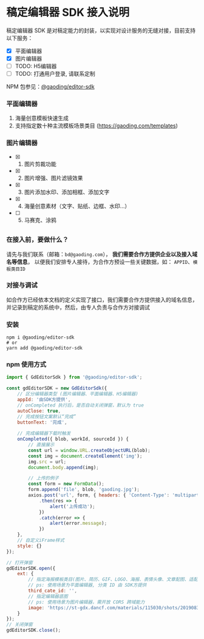 # 稿定编辑器 SDK 接入说明
稿定编辑器 SDK 是对稿定能力的封装，以实现对设计服务的无缝对接，目前支持以下服务：

- [x] 平面编辑器
- [x] 图片编辑器
- [ ] TODO: H5编辑器
- [ ] TODO: 打通用户登录, 请联系定制

NPM 包参见：[@gaoding/editor-sdk](https://www.npmjs.com/package/@gaoding/editor-sdk)

### 平面编辑器
1. 海量创意模板快速生成
1. 支持指定数十种主流模板场景类目 (https://gaoding.com/templates)


### 图片编辑器
- [x] 1. 图片剪裁功能
- [x] 2. 图片增强、图片滤镜效果
- [x] 3. 图片添加水印、添加相框、添加文字
- [x] 4. 海量创意素材（文字、贴纸、边框、水印...）
- [ ] 5. 马赛克、涂鸦

##

### 在接入前，要做什么？
请先与我们联系（邮箱：`bd@gaoding.com`），
**我们需要合作方提供企业以及接入域名等信息**，
以便我们安排专人接待，为合作方预设一些关键数据，如： `APPID`、`模板类目ID`

### 对接与调试
如合作方已经依本文档的定义实现了接口，我们需要合作方提供接入的域名信息，并记录到稿定的系统中，然后，由专人负责与合作方对接调试

### 安装
```shell
npm i @gaoding/editor-sdk
# or
yarn add @gaoding/editor-sdk
```

### npm 使用方式
```javascript
import { GdEditorSdk } from '@gaoding/editor-sdk';

const gdEditorSDK = new GdEditorSdk({
    // 区分编辑器类型 (图片编辑器、平面编辑器、H5编辑器)
    appId: '由SDK方提供',
    // onCompleted 执行后，是否自动关闭弹窗，默认为 true
    autoClose: true,
    // 完成按钮文案默认“完成”
    buttonText: '完成',
    
    // 完成编辑器下载时触发
    onCompleted({ blob, workId, sourceId }) {
        // 直接展示
        const url = window.URL.createObjectURL(blob);
        const img = document.createElement('img');
        img.src = url;
        document.body.append(img);

        // 上传的例子
        const form = new FormData();
        form.append('file', blob, 'gaoding.jpg');
        axios.post('url', form, { headers: { 'Content-Type': 'multipart/form-data' } })
            .then(res => {
                alert('上传成功');
            })
            .catch(error => {
                alert(error.message);
            })
    },
    // 自定义iFrame样式
    style: {}
});

// 打开弹窗
gdEditorSDK.open({
    ext: {
        // 指定海报模板类目(图片、简历、GIF、LOGO、海报、表情头像、文章配图、适配封面。。。)
        // ps: 使用场景为平面编辑器, 分类 ID 由 SDK方提供
        third_cate_id: '',
        // 指定编辑器底图
        // ps: 使用场景为图片编辑器，需开放 CORS 跨域能力
        image: 'https://st-gdx.dancf.com/materials/115030/shots/20190830-155521-WWU47.png'
    }
});
// 关闭弹窗
gdEditorSDK.close();
```
